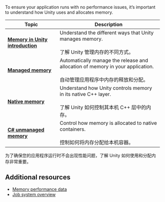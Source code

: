 
To ensure your application runs with no performance issues, it’s important to understand how Unity uses and allocates memory.

| **Topic**                                                                                                                 | **Description**                                                                                          |
| ------------------------------------------------------------------------------------------------------------------------- | -------------------------------------------------------------------------------------------------------- |
| **[Memory in Unity introduction](https://docs.unity3d.com/6000.2/Documentation/Manual/performance-memory-overview.html)** | Understand the different ways that Unity manages memory.<br><br>了解 Unity 管理内存的不同方式。                      |
| **[Managed memory](https://docs.unity3d.com/6000.2/Documentation/Manual/performance-managed-memory.html)**                | Automatically manage the release and allocation of memory in your application.<br><br>自动管理应用程序中内存的释放和分配。 |
| **[Native memory](https://docs.unity3d.com/6000.2/Documentation/Manual/performance-native-memory.html)**                  | Understand how Unity controls memory in its native C++ layer.<br><br>了解 Unity 如何控制其本机 C++ 层中的内存。         |
| **[C# unmanaged memory](https://docs.unity3d.com/6000.2/Documentation/Manual/performance-unmanaged-memory.html)**         | Control how memory is allocated to native containers.<br><br>控制如何将内存分配给本机容器。                             |

为了确保您的应用程序运行时不会出现性能问题，了解 Unity 如何使用和分配内存非常重要。



## Additional resources

- [Memory performance data](https://docs.unity3d.com/6000.2/Documentation/Manual/profiler-memory.html)
- [Job system overview](https://docs.unity3d.com/6000.2/Documentation/Manual/job-system.html)